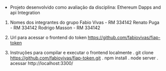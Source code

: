 - Projeto desenvolvido como avaliação da disciplina: Ethereum Dapps and api Integration

1. Nomes dos integrantes do grupo
Fabio Vivas       - RM 334142
Renato Puga       - RM 334142
Rodrigo Masson    - RM 334142

2. Url para acessar o frontend do token
https://github.com/fabiovivas/fiap-token

3. Instruções para compilar e executar o frontend localmente
. git clone  https://github.com/fabiovivas/fiap-token.git
. npm install
. node server
. acessar http://localhost:3300/


